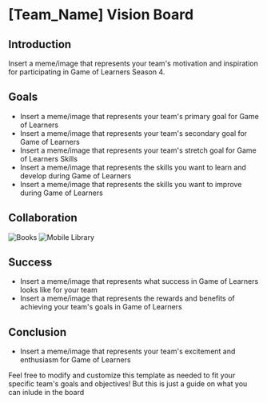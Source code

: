 # [Team_Name] Vision Board

## Introduction
Insert a meme/image that represents your team's motivation and inspiration for participating in Game of Learners Season 4.

## Goals
- Insert a meme/image that represents your team's primary goal for Game of Learners
- Insert a meme/image that represents your team's secondary goal for Game of Learners
- Insert a meme/image that represents your team's stretch goal for Game of Learners
Skills
- Insert a meme/image that represents the skills you want to learn and develop during Game of Learners
- Insert a meme/image that represents the skills you want to improve during Game of Learners

## Collaboration

![Books](https://images.app.goo.gl/phZr46gr6L98KYcAA)
![Mobile Library](https://images.app.goo.gl/eGxQyMyzKmjWEvRQ9)

## Success
- Insert a meme/image that represents what success in Game of Learners looks like for your team
- Insert a meme/image that represents the rewards and benefits of achieving your team's goals in Game of Learners

## Conclusion
- Insert a meme/image that represents your team's excitement and enthusiasm for Game of Learners

Feel free to modify and customize this template as needed to fit your specific team's goals and objectives! But this is just a guide on what you can inlude in the board